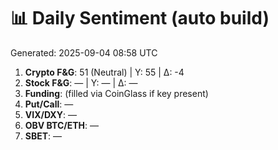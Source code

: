 # 📊 Daily Sentiment (auto build)
Generated: 2025-09-04 08:58 UTC

1) **Crypto F&G**: 51 (Neutral) | Y: 55 | Δ: -4
2) **Stock F&G**: — | Y: — | Δ: —
3) **Funding**: (filled via CoinGlass if key present)
4) **Put/Call**: —
5) **VIX/DXY**: —
6) **OBV BTC/ETH**: —
7) **SBET**: —
